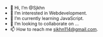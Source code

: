 - 👋 Hi, I’m @Sjkhn
- 👀 I’m interested in Webdevelopment.
- 🌱 I’m currently learning JavaScript.
- 💞️ I’m looking to collaborate on ...
- 📫 How to reach me sjkhn114@gmail.com.

<!---
Sjkhn/Sjkhn is a ✨ special ✨ repository because its `README.md` (this file) appears on your GitHub profile.
You can click the Preview link to take a look at your changes.
--->
